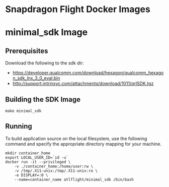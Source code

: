 # Snapdragon Flight Docker Images

# minimal_sdk Image

## Prerequisites

Download the following to the sdk dir:
- https://developer.qualcomm.com/download/hexagon/qualcomm_hexagon_sdk_lnx_3_0_eval.bin
- http://support.intrinsyc.com/attachments/download/1011/qrlSDK.tgz

## Building the SDK Image ##

```
make minimal_sdk

```

## Running ##

To build application source on the local filesystem, use the following command and specify the appropriate directory mapping for your machine.

```
mkdir container_home
export LOCAL_USER_ID=`id -u`
docker run -it --privileged \
	-v ./container_home:/home/user:rw \
	-v /tmp/.X11-unix:/tmp/.X11-unix:ro \
	-e DISPLAY=:0 \
	--name=container_name atlflight/minimal_sdk /bin/bash

```

